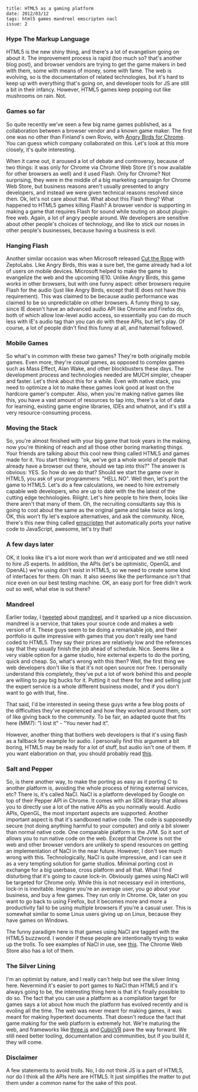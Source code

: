     title: HTML5 as a gaming platform
    date: 2012/03/12
    tags: html5 games mandreel emscripten nacl
    issue: 2

### Hype The Markup Language

HTML5 is the new shiny thing, and there's a lot of evangelism going on about it. The improvement process is rapid (too much so? that's another blog post), and browser vendors are trying to get the game makers in bed with them, some with means of money, some with fame. The web is evolving, so is the documentation of related technologies, but it's hard to keep up with everything that's going on, and developer tools for JS are still a bit in their infancy. However, HTML5 games keep popping out like mushrooms on rain. Not.

### Games so far

So quite recently we've seen a few big name games published, as a collaboration between a browser vendor and a known game maker. The first one was no other than Finland's own Rovio, with [Angry Birds for Chrome](http://chrome.angrybirds.com/). You can guess which company collaborated on this. Let's look at this more closely, it's quite interesting.

When it came out, it aroused a lot of debate and controversy, because of two things: it was only for Chrome via Chrome Web Store (it's now available for other browsers as well) and it used Flash. Only for Chrome? Not surprising, they were in the middle of a big marketing campaign for Chrome Web Store, but business reasons aren't usually presented to angry developers, and instead we were given technical reasons resolved since then. Ok, let's not care about that. What about this Flash thing? What happened to HTML5 games killing Flash? A browser vendor is supporting in making a game that requires Flash for sound while touting on about plugin-free web. Again, a lot of angry people around. We developers are sensitive about other people's choices of technology, and like to stick our noses in other people's businesses, because having a business is evil.

### Hanging Flash

Another similar occasion was when Microsoft released [Cut the Rope](http://www.cuttherope.ie/) with ZeptoLabs. Like Angry Birds, this was a sure bet, the game already had a lot of users on mobile devices. Microsoft helped to make the game to evangelize the web and the upcoming IE10. Unlike Angry Birds, this game works in other browsers, but with one funny aspect: other browsers require Flash for the audio (just like Angry Birds, except that IE does not have this requirement). This was claimed to be because audio performance was claimed to be so unpredictable on other browsers. A funny thing to say, since IE doesn't have an advanced audio API like Chrome and Firefox do, both of which allow low-level audio access, so essentially you can do much less with IE's audio tag than you can do with these APIs, but let's play. Of course, a lot of people didn't find this funny at all, and hatemail followed.

### Mobile Games

So what's in common with these two games? They're both originally mobile games. Even more, they're *casual* games, as opposed to complex games such as Mass Effect, Alan Wake, and other blockbusters these days. The development process and technologies needed are MUCH simpler, cheaper and faster. Let's think about this for a while. Even with native stack, you need to optimize a lot to make these games look good at least on the hardcore gamer's computer. Also, when you're making native games like this, you have a vast amount of resources to tap into, there's a lot of data for learning, existing game engine libraries, IDEs and whatnot, and it's still a very resource-consuming process.

### Moving the Stack

So, you're almost finished with your big game that took years in the making, now you're thinking of reach and all those other boring marketing things. Your friends are talking about this cool new thing called HTML5 and games made for it. You start thinking: "ok, we've got a whole world of people that already have a browser out there, should we tap into this?" The answer is obvious: YES. So how do we do that? Should we start the game over in HTML5, you ask of your programmers: "HELL NO". Well then, let's port the game to HTML5. Let's do a few calculations, we need to hire extremely capable web developers, who are up to date with the the latest of the cutting edge technologies. Riiight. Let's hire people to hire them, looks like there aren't that many of them. Oh, the recruiting consultants say this is going to cost about the same as the original game and take twice as long. OK, this won't fly let's explore alternatives, and ask the community. Nice, there's this new thing called [emscripten](https://github.com/kripken/emscripten) that automatically ports your native code to JavaScript, awesome, let's try that!

### A few days later

OK, it looks like it's a lot more work than we'd anticipated and we still need to hire JS experts. In addition, the APIs (let's be optimistic, OpenGL and OpenAL) we're using don't exist in HTML5, so we need to create some kind of interfaces for them. Oh man. It also seems like the performance isn't that nice even on our best testing machine. OK, an easy port for free didn't work out so well, what else is out there?

### Mandreel

Earlier today, I [tweeted](https://twitter.com/#!/quinnirill/status/179111177794756608) about [mandreel](http://www.mandreel.com/), and it sparked up a nice discussion. mandreel is a service, that takes your source code and makes a web version of it. These guys seem to be doing a remarkable job, and their portfolio is quite impressive with games that you don't really see hand coded to HTML5. They say their prices are relatively low and the references say that they usually finish the job ahead of schedule. Nice. Seems like a very viable option for a game studio, hire external experts to do the porting, quick and cheap. So, what's wrong with this then? Well, the first thing we web developers don't like is that it's not open source nor free. I personally understand this completely, they've put a lot of work behind this and people are willing to pay big bucks for it. Putting it out there for free and selling just the expert service is a whole different business model, and if you don't want to go with that, fine.

That said, I'd be interested in seeing these guys write a few blog posts of the difficulties they've experienced and how they worked around them, sort of like giving back to the community. To be fair, an adapted quote that fits here (MM7): "I lost it" - "You never had it".

However, another thing that bothers web developers is that it's using flash as a fallback for example for audio. I personally find this argument a bit boring, HTML5 may be ready for a lot of stuff, but audio isn't one of them. If you want elaboration on that, you should probably read [this](http://ofmlabs.org/articles/dublin.html).

### Salt and Pepper

So, is there another way, to make the porting as easy as it porting C to another platform is, avoiding the whole process of hiring external services, etc? There is, it's called NaCl. NaCl is a platform developed by Google on top of their Pepper API in Chrome. It comes with an SDK library that allows you to directly use a lot of the native APIs as you normally would. Audio APIs, OpenGL, the most important aspects are supported. Another important aspect is that it's sandboxed native code. The code is supposedly secure (not doing anything harmful to your computer) and only a bit slower than normal native code. One comparable platform is the JVM. So it sort of allows you to run native code on the web. Except that Chrome is not the web and other browser vendors are unlikely to spend resources on getting an implementation of NaCl in the near future. However, I don't see much wrong with this. Technologically, NaCl is quite impressive, and I can see it as a very tempting solution for game studios. Minimal porting cost in exchange for a big userbase, cross platform and all that. What I find disturbing that it's going to cause lock-in. Obviously games using NaCl will be targeted for Chrome only. While this is not necessary evil in intentions, lock-in is inevitable. Imagine you're an average user, you go about your business, and buy a few games. They run only in Chrome. Ok, later on you want to go back to using Firefox, but it becomes more and more a productivity fail to be using multiple browsers if you're a casual user. This is somewhat similar to some Linux users giving up on Linux, because they have games on Windows.

The funny paradigm here is that games using NaCl are tagged with the HTML5 buzzword. I wonder if these people are intentionally trying to wake up the trolls. To see examples of NaCl in use, see [this](http://www.html5gamedevs.com/tag/nacl/). The Chrome Web Store also has a lot of them.

### The Silver Lining

I'm an optimist by nature, and I really can't help but see the silver lining here. Nevermind it's easier to port games to NaCl than HTML5 and it's always going to be, the interesting thing here is that it's finally possible to do so. The fact that you can use a platform as a compilation target for games says a lot about how much the platform has evolved recently and is evoling all the time. The web was never meant for making games, it was meant for making hypertext documents. That doesn't reduce the fact that game making for the web platform is extremely hot. We're maturing the web, and frameworks like [three.js](https://github.com/mrdoob/three.js) and [CubicVR](http://www.cubicvr.org/) pave the way forward. We still need better tooling, documentation and communities, but if you build it, they will come.

### Disclaimer

A few statements to avoid trolls. No, I do not think JS is a part of HTML5, nor do I think all the APIs here are HTML5. It just simplifies the matter to put them under a common name for the sake of this post.
